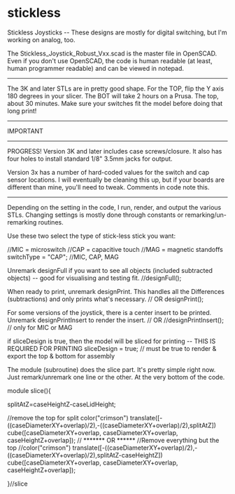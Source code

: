 # stickless
Stickless Joysticks -- These designs are mostly for digital switching, but I'm working on analog, too.

The Stickless_Joystick_Robust_Vxx.scad is the master file in OpenSCAD. Even if you don't use OpenSCAD, the code is human readable (at least, human programmer readable) and can be viewed in notepad.

*****
The 3K and later STLs are in pretty good shape. For the TOP, flip the Y axis 180 degrees in your slicer.
The BOT will take 2 hours on a Prusa. The top, about 30 minutes. Make sure your switches fit the model before doing that long print!
*****
IMPORTANT
*****

PROGRESS! Version 3K and later includes case screws/closure. It also has four holes to install standard 1/8" 3.5mm jacks for output.

Version 3x has a number of hard-coded values for the switch and cap sensor locations. I will eventually be cleaning this up, but if your boards are different than mine, you'll need to tweak. Comments in code note this.

*****

Depending on the setting in the code, I run, render, and output the various STLs. Changing settings is mostly done through constants or remarking/un-remarking routines.

Use these two select the type of stick-less stick you want:

//MIC = microswitch
//CAP = capacitive touch
//MAG = magnetic standoffs
switchType = "CAP"; //MIC, CAP, MAG

Unremark designFull if you want to see all objects (included subtracted objects) -- good for visualising and testing fit.
//designFull();

When ready to print, unremark designPrint. This handles all the Differences (subtractions) and only prints what's necessary.
// OR
designPrint();

For some versions of the joystick, there is a center insert to be printed. Unremark designPrintInsert to render the insert.
// OR
//designPrintInsert(); // only for MIC or MAG


if sliceDesign is true, then the model will be sliced for printing -- THIS IS REQUIRED FOR PRINTING
sliceDesign = true; // must be true to render & export the top & bottom for assembly

The module (subroutine) does the slice part. It's pretty simple right now. Just remark/unremark one line or the other. At the very bottom of the code.

module slice(){
  
   splitAtZ=caseHeightZ-caseLidHeight;
  
  //remove the top for split
  color("crimson")  translate([-((caseDiameterXY+overlap)/2),-((caseDiameterXY+overlap)/2),splitAtZ])  cube([caseDiameterXY+overlap, caseDiameterXY+overlap, caseHeightZ+overlap]);
  // ******* OR ******
  //Remove everything but the top
  //color("crimson") translate([-((caseDiameterXY+overlap)/2),-((caseDiameterXY+overlap)/2),splitAtZ-caseHeightZ])  cube([caseDiameterXY+overlap, caseDiameterXY+overlap, caseHeightZ+overlap]);
  
}//slice
